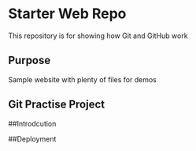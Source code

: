 # Starter Web Repo

This repository is for showing how Git and GitHub work

## Purpose

Sample website with plenty of files for demos

## Git Practise Project

##Introdcution

##Deployment
